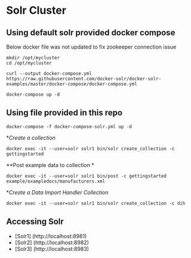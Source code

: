 # Solr Cluster 

## Using default solr provided docker compose

Below docker file was not updated to fix zookeeper connection issue
```
mkdir /opt/mycluster
cd /opt/mycluster

curl --output docker-compose.yml https://raw.githubusercontent.com/docker-solr/docker-solr-examples/master/docker-compose/docker-compose.yml

docker-compose up -d
```

## Using file provided in this repo

```
docker-compose -f docker-compose-solr.yml up -d
```

**Create a collection*
```
docker exec -it --user=solr solr1 bin/solr create_collection -c gettingstarted
```

**Post example data to collection *
```
docker exec -it --user=solr solr1 bin/post -c gettingstarted example/exampledocs/manufacturers.xml
```

**Create a Data Import Handler Collection*

```
docker exec -it --user=solr solr1 bin/solr create_collection -c dih
```


## Accessing Solr

* [Solr1]  (http://localhost:8981)
* [Solr2]  (http://localhost:8982)
* [Solr3]  (http://localhost:8983)